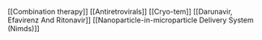 [[Combination therapy]]
[[Antiretrovirals]]
[[Cryo-tem]]
[[Darunavir, Efavirenz And Ritonavir]]
[[Nanoparticle-in-microparticle Delivery System (Nimds)]]
